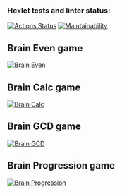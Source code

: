 ### Hexlet tests and linter status:
[![Actions Status](https://github.com/TishinIlia/frontend-project-lvl1/workflows/hexlet-check/badge.svg)](https://github.com/TishinIlia/frontend-project-lvl1/actions)
[![Maintainability](https://api.codeclimate.com/v1/badges/a99a88d28ad37a79dbf6/maintainability)](https://codeclimate.com/github/TishinIlia/frontend-project-lvl1/maintainability)

## Brain Even game
[![Brain Even]()](https://asciinema.org/a/sj8HpFLkTKoxKyotVvoIZ21hk)

## Brain Calc game
[![Brain Calc]()](https://asciinema.org/a/F4A0YLJRGK4KcqHa5vGlpvmPo)

## Brain GCD game
[![Brain GCD]()](https://asciinema.org/a/X6yQFXQhD8VkLGFzl1hPYX9Fu)

## Brain Progression game
[![Brain Progression]()](https://asciinema.org/a/BXLiUR0c4NUVXlnXBTC9VZJmJ)
